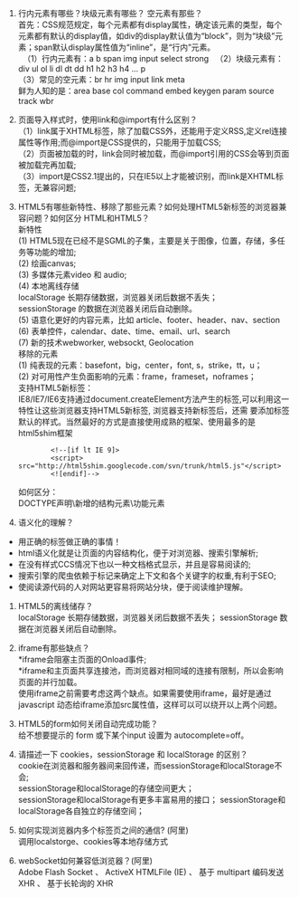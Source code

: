 1. 行内元素有哪些？块级元素有哪些？ 空元素有那些？  
首先：CSS规范规定，每个元素都有display属性，确定该元素的类型，每个元素都有默认的display值，如div的display默认值为“block”，则为“块级”元素；span默认display属性值为“inline”，是“行内”元素。  
    （1）行内元素有：a b span img input select strong  
    （2）块级元素有：div ul ol li dl dt dd h1 h2 h3 h4 … p  
    （3）常见的空元素：br hr img input link meta  
         鲜为人知的是：area base col command embed keygen param source track wbr

1. 页面导入样式时，使用link和@import有什么区别？  
   （1）link属于XHTML标签，除了加载CSS外，还能用于定义RSS,定义rel连接属性等作用;而@import是CSS提供的，只能用于加载CSS;  
   （2）页面被加载的时，link会同时被加载，而@import引用的CSS会等到页面被加载完再加载;  
   （3）import是CSS2.1提出的，只在IE5以上才能被识别，而link是XHTML标签，无兼容问题;  

1. HTML5有哪些新特性、移除了那些元素？如何处理HTML5新标签的浏览器兼容问题？如何区分 HTML和HTML5？  
   新特性   
    (1) HTML5现在已经不是SGML的子集，主要是关于图像，位置，存储，多任务等功能的增加;    
    (2) 绘画canvas;    
    (3) 多媒体元素video 和 audio;    
    (4) 本地离线存储   
        localStorage 长期存储数据，浏览器关闭后数据不丢失；  
        sessionStorage 的数据在浏览器关闭后自动删除。  
    (5) 语意化更好的内容元素，比如 article、footer、header、nav、section  
    (6) 表单控件，calendar、date、time、email、url、search  
    (7) 新的技术webworker, websockt, Geolocation   
  移除的元素  
    (1) 纯表现的元素：basefont，big，center，font, s，strike，tt，u；  
    (2) 对可用性产生负面影响的元素：frame，frameset，noframes；  
  支持HTML5新标签：  
     IE8/IE7/IE6支持通过document.createElement方法产生的标签,可以利用这一特性让这些浏览器支持HTML5新标签, 浏览器支持新标签后，还需 
     要添加标签默认的样式。当然最好的方式是直接使用成熟的框架、使用最多的是html5shim框架  
    ```
            <!--[if lt IE 9]>
            <script> src="http://html5shim.googlecode.com/svn/trunk/html5.js"</script>
            <![endif]--> 
    ```
    如何区分：  
      DOCTYPE声明\新增的结构元素\功能元素   

1. 语义化的理解？  
  + 用正确的标签做正确的事情！  
  + html语义化就是让页面的内容结构化，便于对浏览器、搜索引擎解析;  
  + 在没有样式CCS情况下也以一种文档格式显示，并且是容易阅读的; 
  + 搜索引擎的爬虫依赖于标记来确定上下文和各个关键字的权重,有利于SEO;  
  + 使阅读源代码的人对网站更容易将网站分块，便于阅读维护理解。  

1. HTML5的离线储存？  
   localStorage    长期存储数据，浏览器关闭后数据不丢失；
   sessionStorage  数据在浏览器关闭后自动删除。

1. iframe有那些缺点？  
   *iframe会阻塞主页面的Onload事件;   
   *iframe和主页面共享连接池，而浏览器对相同域的连接有限制，所以会影响页面的并行加载。  
   使用iframe之前需要考虑这两个缺点。如果需要使用iframe，最好是通过javascript
   动态给iframe添加src属性值，这样可以可以绕开以上两个问题。   

1. HTML5的form如何关闭自动完成功能？  
   给不想要提示的 form 或下某个input 设置为 autocomplete=off。

1. 请描述一下 cookies，sessionStorage 和 localStorage 的区别？  
   cookie在浏览器和服务器间来回传递，而sessionStorage和localStorage不会;  
   sessionStorage和localStorage的存储空间更大；  
   sessionStorage和localStorage有更多丰富易用的接口； 
   sessionStorage和localStorage各自独立的存储空间； 

1. 如何实现浏览器内多个标签页之间的通信? (阿里)  
   调用localstorge、cookies等本地存储方式  

1. webSocket如何兼容低浏览器？(阿里)  
    Adobe Flash Socket 、 ActiveX HTMLFile (IE) 、 基于 multipart 编码发送 XHR 、 基于长轮询的 XHR    
